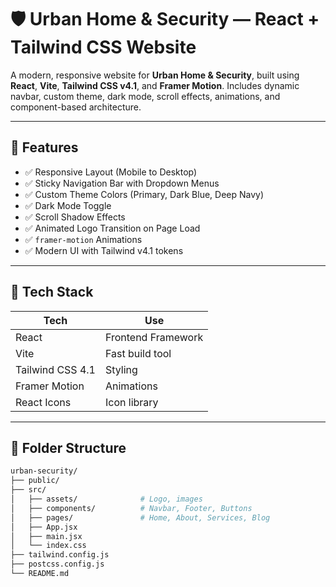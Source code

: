 # 🛡️ Urban Home & Security — React + Tailwind CSS Website

A modern, responsive website for **Urban Home & Security**, built using **React**, **Vite**, **Tailwind CSS v4.1**, and **Framer Motion**. Includes dynamic navbar, custom theme, dark mode, scroll effects, animations, and component-based architecture.

---

## 🚀 Features

- ✅ Responsive Layout (Mobile to Desktop)
- ✅ Sticky Navigation Bar with Dropdown Menus
- ✅ Custom Theme Colors (Primary, Dark Blue, Deep Navy)
- ✅ Dark Mode Toggle
- ✅ Scroll Shadow Effects
- ✅ Animated Logo Transition on Page Load
- ✅ `framer-motion` Animations
- ✅ Modern UI with Tailwind v4.1 tokens

---

## 🎨 Tech Stack

| Tech            | Use                          |
|-----------------|------------------------------|
| React           | Frontend Framework           |
| Vite            | Fast build tool              |
| Tailwind CSS 4.1| Styling                      |
| Framer Motion   | Animations                   |
| React Icons     | Icon library                 |

---

## 🧱 Folder Structure

```bash
urban-security/
├── public/
├── src/
│   ├── assets/              # Logo, images
│   ├── components/          # Navbar, Footer, Buttons
│   ├── pages/               # Home, About, Services, Blog
│   ├── App.jsx
│   ├── main.jsx
│   └── index.css
├── tailwind.config.js
├── postcss.config.js
└── README.md

